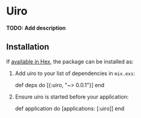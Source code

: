 # Uiro

**TODO: Add description**

## Installation

If [available in Hex](https://hex.pm/docs/publish), the package can be installed as:

  1. Add uiro to your list of dependencies in `mix.exs`:

        def deps do
          [{:uiro, "~> 0.0.1"}]
        end

  2. Ensure uiro is started before your application:

        def application do
          [applications: [:uiro]]
        end
